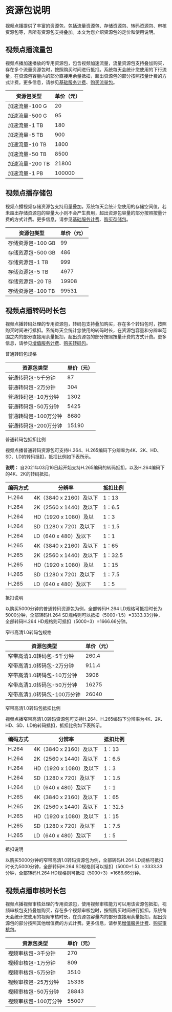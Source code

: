 # 资源包说明

视频点播提供了丰富的资源包，包括流量资源包、存储资源包、转码资源包、审核资源包等，且所有资源包支持叠加。本文为您介绍资源包的定价和使用说明。

## 视频点播流量包

视频点播加速播放的专用资源包，包含视频加速流量，流量资源包支持叠加购买，存在多个流量资源包时，按照购买时间进行抵扣。系统每天会统计您使用的下行流量，在资源包容量内的部分直接用余量抵扣，超出资源包的部分按照按量计费的方式计费。更多信息，请参见[基础服务计费](/cn.zh-CN/产品计费/计费方式/基础服务计费.md)、[购买流量包](https://common-buy.aliyun.com/?commodityCode=vodflowbag&spm=5176.22616252.commonbuy2container.vodtranssdbag2_ZjqTabLinks_0.64ff778bDl1elm#/buy)。

|资源包类型|单价（元）|
|-----|-----|
|加速流量-100 G|20|
|加速流量-500 G|95|
|加速流量-1 TB|180|
|加速流量-5 TB|900|
|加速流量-10 TB|1800|
|加速流量-50 TB|8500|
|加速流量-200 TB|21800|
|加速流量-1 PB|100000|

## 视频点播存储包

视频点播视频存储资源包支持用量叠加。系统每天会统计您使用的存储空间值，若未超出存储资源包的容量大小则不会产生费用，超出资源包容量的部分按照按量计费的方式计费。更多信息，请参见[基础服务计费](/cn.zh-CN/产品计费/计费方式/基础服务计费.md)、[购买存储包](https://common-buy.aliyun.com/?commodityCode=vodstoragebag&spm=5176.22616216.commonbuy2container.vodflowbag_ZjqTabLinks_1.23c4778bd651uH#/buy)。

|资源包类型|单价（元）|
|-----|-----|
|存储资源包-100 GB|99|
|存储资源包-500 GB|486|
|存储资源包-1 TB|999|
|存储资源包-5 TB|4977|
|存储资源包-20 TB|19908|
|存储资源包-100 TB|99531|

## 视频点播转码时长包

视频点播转码处理的专用资源包，转码包支持叠加购买，存在多个转码包时，按照购买时间进行抵扣。系统每天会统计您使用的转码时长，在资源包容量和分辨率范围之内的部分直接用余量抵扣，超出资源包的部分按照按量计费的方式计费。更多信息，请参见[增值服务计费](/cn.zh-CN/产品计费/计费方式/增值服务计费.md)、[购买转码包](https://common-buy.aliyun.com/?commodityCode=vodtranssdbag2&spm=5176.22616221.commonbuy2container.vodstoragebag_ZjqTabLinks_2.613c778bzoJEZz#/buy)。

普通转码包规格

|资源包类型|单价（元）|
|-----|-----|
|普通转码包-5千分钟|87|
|普通转码包-2万分钟|304|
|普通转码包-10万分钟|1302|
|普通转码包-50万分钟|5425|
|普通转码包-100万分钟|8680|
|普通转码包-200万分钟|15190|

普通转码包抵扣比例

视频点播普通转码资源包可支持H.264、H.265编码下分辨率为4K、2K、HD、SD、LD的转码抵扣，抵扣比例如下表所示。

**说明：** 自2021年03月16日起开始支持H.265编码的转码抵扣，以及H.264编码下的4K、2K的转码抵扣。

|编码方式|分辨率|抵扣比例|
|----|---|----|
|H.264|4K（3840 x 2160）及以下|1：13|
|H.264|2K（2560 x 1440）及以下|1：6.5|
|H.264|HD（1920 x 1080）及以|1：3|
|H.264|SD（1280 x 720）及以下|1：1.5|
|H.264|LD（640 x 480）及以下|1：1|
|H.265|4K（3840 x 2160）及以下|1：65|
|H.265|2K（2560 x 1440）及以下|1：32.5|
|H.265|HD（1920 x 1080）及以|1：15|
|H.265|SD（1280 x 720）及以下|1：7.5|
|H.265|LD（640 x 480）及以下|1：5|

抵扣说明

以购买5000分钟的普通转码资源包为例，全部转码H.264 LD规格可抵扣时长为5000分钟，全部转码H.264 SD规格则可以抵扣（5000÷1.5）=3333.33分钟，全部转码H.264 HD规格则可抵扣（5000÷3）=1666.66分钟。

窄带高清1.0转码包规格

|资源包类型|单价（元）|
|-----|-----|
|窄带高清1.0转码包-5千分钟|260.4|
|窄带高清1.0转码包-2万分钟|911.4|
|窄带高清1.0转码包-10万分钟|3906|
|窄带高清1.0转码包-50万分钟|16275|
|窄带高清1.0转码包-100万分钟|26040|

窄带高清1.0转码包抵扣比例

视频点播窄带高清1.0转码资源包可支持H.264、H.265编码下分辨率为4K、2K、HD、SD、LD的转码抵扣，抵扣比例如下表所示。

|编码方式|分辨率|抵扣比例|
|----|---|----|
|H.264|4K（3840 x 2160）及以下|1：13|
|H.264|2K（2560 x 1440）及以下|1：6.5|
|H.264|HD（1920 x 1080）及以下|1：3|
|H.264|SD（1280 x 720）及以下|1：1.5|
|H.264|LD（640 x 480）及以下|1：1|
|H.265|4K（3840 x 2160）及以下|1：65|
|H.265|2K（2560 x 1440）及以下|1：32.5|
|H.265|HD（1920 x 1080）及以下|1：15|
|H.265|SD（1280 x 720）及以下|1：7.5|
|H.265|LD（640 x 480）及以下|1：5|

抵扣说明

以购买5000分钟的窄带高清1.0转码资源包为例，全部转码H.264 LD规格可抵扣时长为5000分钟，全部转码H.264 SD规格则可以抵扣（5000÷1.5）=3333.33分钟，全部转码H.264 HD规格则可抵扣（5000÷3）=1666.66分钟。

## 视频点播审核时长包

视频点播视频审核处理的专用资源包，使用视频审核能力可以用该资源包抵扣，视频审核包支持叠加购买，存在多个视频审核包时，按照购买时间进行抵扣。系统每天会统计您使用的视频审核时长，在资源包容量内的部分直接用余量抵扣，超出资源包的部分按照其他增值费的方式计费。更多信息，请参见[增值服务计费](/cn.zh-CN/产品计费/计费方式/增值服务计费.md)、[购买审核包](https://common-buy.aliyun.com/?commodityCode=vod_censor_bag&spm=5176.22616252.commonbuy2container.vodtranssdbag2_ZjqTabLinks_3.2e25778boW5wZK#/buy)。

|资源包类型|单价（元）|
|-----|-----|
|视频审核包-3千分钟|270|
|视频审核包-1万分钟|809|
|视频审核包-5万分钟|3510|
|视频审核包-25万分钟|15338|
|视频审核包-50万分钟|28843|
|视频审核包-100万分钟|55007|

